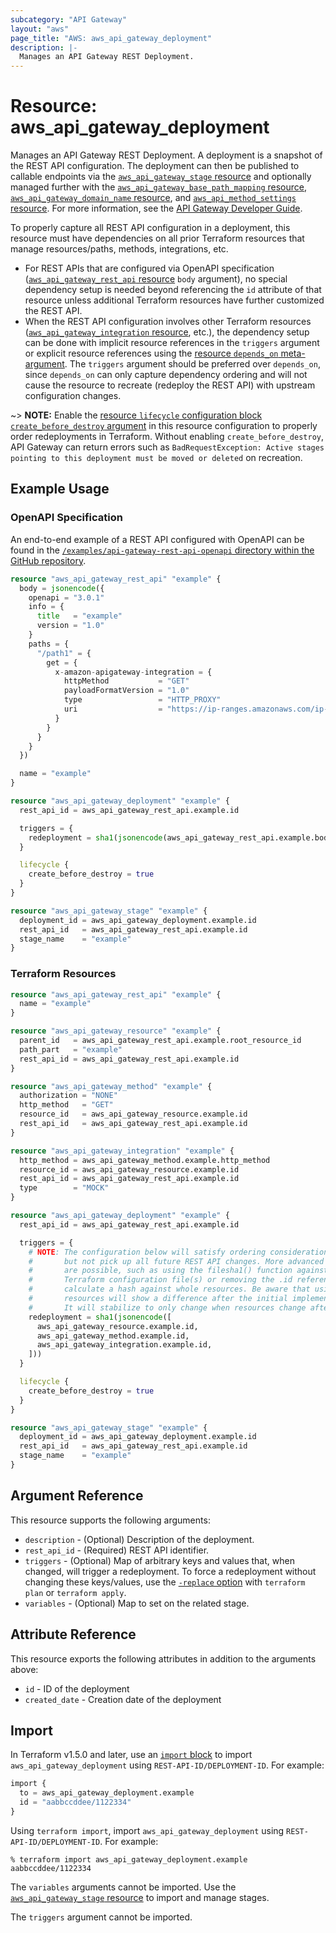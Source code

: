 ```yaml
---
subcategory: "API Gateway"
layout: "aws"
page_title: "AWS: aws_api_gateway_deployment"
description: |-
  Manages an API Gateway REST Deployment.
---
```


# Resource: aws_api_gateway_deployment

Manages an API Gateway REST Deployment. A deployment is a snapshot of the REST API configuration. The deployment can then be published to callable endpoints via the [`aws_api_gateway_stage` resource](api_gateway_stage.html) and optionally managed further with the [`aws_api_gateway_base_path_mapping` resource](api_gateway_base_path_mapping.html), [`aws_api_gateway_domain_name` resource](api_gateway_domain_name.html), and [`aws_api_method_settings` resource](api_gateway_method_settings.html). For more information, see the [API Gateway Developer Guide](https://docs.aws.amazon.com/apigateway/latest/developerguide/how-to-deploy-api.html).

To properly capture all REST API configuration in a deployment, this resource must have dependencies on all prior Terraform resources that manage resources/paths, methods, integrations, etc.

* For REST APIs that are configured via OpenAPI specification ([`aws_api_gateway_rest_api` resource](api_gateway_rest_api.html) `body` argument), no special dependency setup is needed beyond referencing the  `id` attribute of that resource unless additional Terraform resources have further customized the REST API.
* When the REST API configuration involves other Terraform resources ([`aws_api_gateway_integration` resource](api_gateway_integration.html), etc.), the dependency setup can be done with implicit resource references in the `triggers` argument or explicit resource references using the [resource `depends_on` meta-argument](https://www.terraform.io/docs/configuration/meta-arguments/depends_on.html). The `triggers` argument should be preferred over `depends_on`, since `depends_on` can only capture dependency ordering and will not cause the resource to recreate (redeploy the REST API) with upstream configuration changes.

~> **NOTE:** Enable the [resource `lifecycle` configuration block `create_before_destroy` argument](https://www.terraform.io/language/meta-arguments/lifecycle#create_before_destroy) in this resource configuration to properly order redeployments in Terraform. Without enabling `create_before_destroy`, API Gateway can return errors such as `BadRequestException: Active stages pointing to this deployment must be moved or deleted` on recreation.

## Example Usage

### OpenAPI Specification

An end-to-end example of a REST API configured with OpenAPI can be found in the [`/examples/api-gateway-rest-api-openapi` directory within the GitHub repository](https://github.com/hashicorp/terraform-provider-aws/tree/main/examples/api-gateway-rest-api-openapi).

```terraform
resource "aws_api_gateway_rest_api" "example" {
  body = jsonencode({
    openapi = "3.0.1"
    info = {
      title   = "example"
      version = "1.0"
    }
    paths = {
      "/path1" = {
        get = {
          x-amazon-apigateway-integration = {
            httpMethod           = "GET"
            payloadFormatVersion = "1.0"
            type                 = "HTTP_PROXY"
            uri                  = "https://ip-ranges.amazonaws.com/ip-ranges.json"
          }
        }
      }
    }
  })

  name = "example"
}

resource "aws_api_gateway_deployment" "example" {
  rest_api_id = aws_api_gateway_rest_api.example.id

  triggers = {
    redeployment = sha1(jsonencode(aws_api_gateway_rest_api.example.body))
  }

  lifecycle {
    create_before_destroy = true
  }
}

resource "aws_api_gateway_stage" "example" {
  deployment_id = aws_api_gateway_deployment.example.id
  rest_api_id   = aws_api_gateway_rest_api.example.id
  stage_name    = "example"
}
```

### Terraform Resources

```terraform
resource "aws_api_gateway_rest_api" "example" {
  name = "example"
}

resource "aws_api_gateway_resource" "example" {
  parent_id   = aws_api_gateway_rest_api.example.root_resource_id
  path_part   = "example"
  rest_api_id = aws_api_gateway_rest_api.example.id
}

resource "aws_api_gateway_method" "example" {
  authorization = "NONE"
  http_method   = "GET"
  resource_id   = aws_api_gateway_resource.example.id
  rest_api_id   = aws_api_gateway_rest_api.example.id
}

resource "aws_api_gateway_integration" "example" {
  http_method = aws_api_gateway_method.example.http_method
  resource_id = aws_api_gateway_resource.example.id
  rest_api_id = aws_api_gateway_rest_api.example.id
  type        = "MOCK"
}

resource "aws_api_gateway_deployment" "example" {
  rest_api_id = aws_api_gateway_rest_api.example.id

  triggers = {
    # NOTE: The configuration below will satisfy ordering considerations,
    #       but not pick up all future REST API changes. More advanced patterns
    #       are possible, such as using the filesha1() function against the
    #       Terraform configuration file(s) or removing the .id references to
    #       calculate a hash against whole resources. Be aware that using whole
    #       resources will show a difference after the initial implementation.
    #       It will stabilize to only change when resources change afterwards.
    redeployment = sha1(jsonencode([
      aws_api_gateway_resource.example.id,
      aws_api_gateway_method.example.id,
      aws_api_gateway_integration.example.id,
    ]))
  }

  lifecycle {
    create_before_destroy = true
  }
}

resource "aws_api_gateway_stage" "example" {
  deployment_id = aws_api_gateway_deployment.example.id
  rest_api_id   = aws_api_gateway_rest_api.example.id
  stage_name    = "example"
}
```

## Argument Reference

This resource supports the following arguments:

* `description` - (Optional) Description of the deployment.
* `rest_api_id` - (Required) REST API identifier.
* `triggers` - (Optional) Map of arbitrary keys and values that, when changed, will trigger a redeployment. To force a redeployment without changing these keys/values, use the [`-replace` option](https://developer.hashicorp.com/terraform/cli/commands/plan#replace-address) with `terraform plan` or `terraform apply`.
* `variables` - (Optional) Map to set on the related stage.

## Attribute Reference

This resource exports the following attributes in addition to the arguments above:

* `id` - ID of the deployment
* `created_date` - Creation date of the deployment

## Import

In Terraform v1.5.0 and later, use an [`import` block](https://developer.hashicorp.com/terraform/language/import) to import `aws_api_gateway_deployment` using `REST-API-ID/DEPLOYMENT-ID`. For example:

```terraform
import {
  to = aws_api_gateway_deployment.example
  id = "aabbccddee/1122334"
}
```

Using `terraform import`, import `aws_api_gateway_deployment` using `REST-API-ID/DEPLOYMENT-ID`. For example:

```console
% terraform import aws_api_gateway_deployment.example aabbccddee/1122334
```

The `variables` arguments cannot be imported. Use the [`aws_api_gateway_stage` resource](api_gateway_stage.html) to import and manage stages.

The `triggers` argument cannot be imported.
